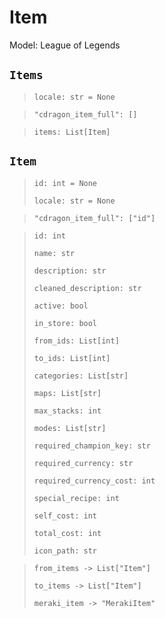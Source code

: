 # Item
Model: League of Legends

## `Items` <Badge text="Pyot Core" vertical="middle"/> <Badge text="Iterable" type="warning" vertical="middle"/>
>`locale: str = None` <Badge text="param" type="warning" vertical="middle"/>

>`"cdragon_item_full": []` <Badge text="endpoint" type="error" vertical="middle"/>

>`items: List[Item]` <Badge text="Iterator" type="warning" vertical="middle"/>

## `Item` <Badge text="Pyot Core" vertical="middle"/>
>`id: int = None` <Badge text="param" type="warning" vertical="middle"/>
>
>`locale: str = None` <Badge text="param" type="warning" vertical="middle"/>

>`"cdragon_item_full": ["id"]` <Badge text="endpoint" type="error" vertical="middle"/>

>`id: int`
>
>`name: str`
>
>`description: str`
>
>`cleaned_description: str`
>
>`active: bool`
>
>`in_store: bool`
>
>`from_ids: List[int]`
>
>`to_ids: List[int]`
>
>`categories: List[str]`
>
>`maps: List[str]`
>
>`max_stacks: int`
>
>`modes: List[str]`
>
>`required_champion_key: str`
>
>`required_currency: str`
>
>`required_currency_cost: int`
>
>`special_recipe: int`
>
>`self_cost: int`
>
>`total_cost: int`
>
>`icon_path: str`

>`from_items -> List["Item"]` <Badge text="bridge" type="error" vertical="middle"/>
>
>`to_items -> List["Item"]` <Badge text="bridge" type="error" vertical="middle"/>
>
>`meraki_item -> "MerakiItem"` <Badge text="bridge" type="error" vertical="middle"/>

